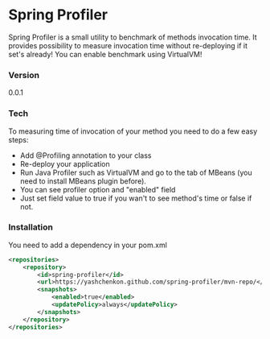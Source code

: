 # Spring Profiler

Spring Profiler is a small utility to benchmark of methods invocation time.
It provides possibility to measure invocation time without re-deploying if it set's already! You can enable benchmark using VirtualVM!

### Version
0.0.1

### Tech

To measuring time of invocation of your method you need to do a few easy steps:

* Add @Profiling annotation to your class
* Re-deploy your application
* Run Java Profiler such as VirtualVM and go to the tab of MBeans (you need to install MBeans plugin before).
* You can see profiler option and "enabled" field
* Just set field value to true if you wan't to see method's time or false if not.

### Installation

You need to add a dependency in your pom.xml

```xml
<repositories>
    <repository>
        <id>spring-profiler</id>
        <url>https://yashchenkon.github.com/spring-profiler/mvn-repo/</url>
        <snapshots>
            <enabled>true</enabled>
            <updatePolicy>always</updatePolicy>
        </snapshots>
    </repository>
</repositories>
```